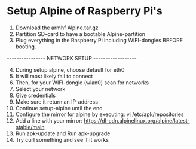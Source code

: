 # Setup Alpine of Raspberry Pi's

1. Download the armhf Alpine.tar.gz
2. Partition SD-card to have a bootable Alpine-partition
3. Plug everything in the Raspberry Pi including WIFI-dongles BEFORE booting.

---------------- NETWORK SETUP ------------------

4. During setup alpine, choose default for eth0 
5. It will most likely fail to connect
5. Then, for your WIFI-dongle (wlan0) scan for networks
6. Select your network
7. Give credentials
8. Make sure it return an IP-address
9. Continue setup-alpine until the end
10. Configure the mirror for alpine by executing: vi /etc/apk/repositories
11. Add a line with your mirror: https://dl-cdn.alpinelinux.org/alpine/latest-stable/main
12. Run apk-update and Run apk-upgrade
13. Try curl something and see if it works
